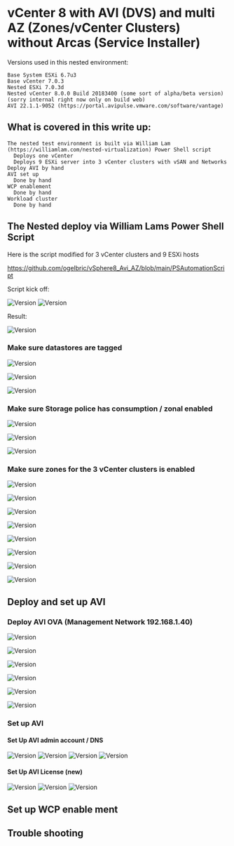# vCenter 8 with AVI (DVS) and multi AZ (Zones/vCenter Clusters) without Arcas (Service Installer)

Versions used in this nested environment:
```
Base System ESXi 6.7u3
Base vCenter 7.0.3
Nested ESXi 7.0.3d
Nested vCenter 8.0.0 Build 20183400 (some sort of alpha/beta version) (sorry internal right now only on build web)
AVI 22.1.1-9052 (https://portal.avipulse.vmware.com/software/vantage)
```

## What is covered in this write up:
```
The nested test environment is built via William Lam (https://williamlam.com/nested-virtualization) Power Shell script
  Deploys one vCenter
  Deploys 9 ESXi server into 3 vCenter clusters with vSAN and Networks
Deploy AVI by hand
AVI set up 
  Done by hand 
WCP enablement 
  Done by hand
Workload cluster
  Done by hand 
```

## The Nested deploy via William Lams Power Shell Script

Here is the script modified for 3 vCenter clusters and 9 ESXi hosts

  https://github.com/ogelbric/vSphere8_Avi_AZ/blob/main/PSAutomationScript


Script kick off: 

![Version](https://github.com/ogelbric/vSphere8_Avi_AZ/blob/main/kickoff1.png)
![Version](https://github.com/ogelbric/vSphere8_Avi_AZ/blob/main/Kickoff2.png)

Result:

![Version](https://github.com/ogelbric/vSphere8_Avi_AZ/blob/main/vCenterOutcome1.png)

### Make sure datastores are tagged

![Version](https://github.com/ogelbric/vSphere8_Avi_AZ/blob/main/tag1.png)

![Version](https://github.com/ogelbric/vSphere8_Avi_AZ/blob/main/tag2.png)

![Version](https://github.com/ogelbric/vSphere8_Avi_AZ/blob/main/tag2.png)

### Make sure Storage police has consumption / zonal enabled

![Version](https://github.com/ogelbric/vSphere8_Avi_AZ_without_Arcas/blob/main/con1.png)

![Version](https://github.com/ogelbric/vSphere8_Avi_AZ_without_Arcas/blob/main/con2.png)

![Version](https://github.com/ogelbric/vSphere8_Avi_AZ_without_Arcas/blob/main/con3.png)

### Make sure zones for the 3 vCenter clusters is enabled

![Version](https://github.com/ogelbric/vSphere8_Avi_AZ_without_Arcas/blob/main/zone1.png)

![Version](https://github.com/ogelbric/vSphere8_Avi_AZ_without_Arcas/blob/main/zone2.png)

![Version](https://github.com/ogelbric/vSphere8_Avi_AZ_without_Arcas/blob/main/zone3.png)

![Version](https://github.com/ogelbric/vSphere8_Avi_AZ_without_Arcas/blob/main/zone4.png)

![Version](https://github.com/ogelbric/vSphere8_Avi_AZ_without_Arcas/blob/main/zone5.png)

![Version](https://github.com/ogelbric/vSphere8_Avi_AZ_without_Arcas/blob/main/zone6.png)

![Version](https://github.com/ogelbric/vSphere8_Avi_AZ_without_Arcas/blob/main/zone7.png)

![Version](https://github.com/ogelbric/vSphere8_Avi_AZ_without_Arcas/blob/main/zone8.png)


## Deploy and set up AVI

### Deploy AVI OVA (Management Network 192.168.1.40)

![Version](https://github.com/ogelbric/vSphere8_Avi_AZ_without_Arcas/blob/main/depavi1.png)

![Version](https://github.com/ogelbric/vSphere8_Avi_AZ_without_Arcas/blob/main/depavi2.png)

![Version](https://github.com/ogelbric/vSphere8_Avi_AZ_without_Arcas/blob/main/depavi3.png)

![Version](https://github.com/ogelbric/vSphere8_Avi_AZ_without_Arcas/blob/main/depavi4.png)

![Version](https://github.com/ogelbric/vSphere8_Avi_AZ_without_Arcas/blob/main/depavi5.png)

![Version](https://github.com/ogelbric/vSphere8_Avi_AZ_without_Arcas/blob/main/adepavi6.png)


### Set up AVI

#### Set Up AVI admin account / DNS

![Version](https://github.com/ogelbric/vSphere8_Avi_AZ_without_Arcas/blob/main/avilic1.png)
![Version](https://github.com/ogelbric/vSphere8_Avi_AZ_without_Arcas/blob/main/avilic2.png)
![Version](https://github.com/ogelbric/vSphere8_Avi_AZ_without_Arcas/blob/main/avilic3.png)
![Version](https://github.com/ogelbric/vSphere8_Avi_AZ_without_Arcas/blob/main/avilic4.png)

#### Set Up AVI License (new)

![Version](https://github.com/ogelbric/vSphere8_Avi_AZ_without_Arcas/blob/main/avilic5.png)
![Version](https://github.com/ogelbric/vSphere8_Avi_AZ_without_Arcas/blob/main/avilic6.png)
![Version](https://github.com/ogelbric/vSphere8_Avi_AZ_without_Arcas/blob/main/avilic7.png)


## Set up WCP enable ment 

## Trouble shooting

